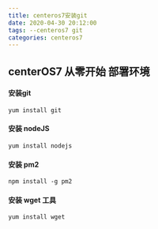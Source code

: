 ```yaml
---
title: centeros7安装git
date: 2020-04-30 20:12:00
tags: --centeros7 git
categories: centeros7
---
```


## centerOS7 从零开始 部署环境

#### 安装git

`
  yum install git
`
#### 安装 nodeJS
`
  yum install nodejs
`
#### 安装 pm2
`
  npm install -g pm2
`

#### 安装 wget 工具
`
  yum install wget
`
